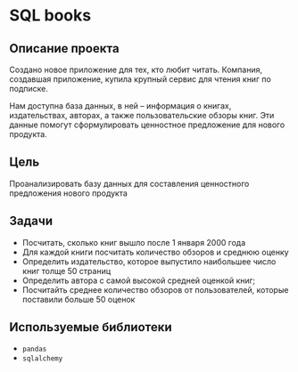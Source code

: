# SQL books

## Описание проекта

Создано новое приложение для тех, кто любит читать. Компания, создавшая приложение, купила крупный сервис для чтения книг по подписке.

Нам доступна база данных, в ней – информация о книгах, издательствах, авторах, а также пользовательские обзоры книг. Эти данные помогут сформулировать ценностное предложение для нового продукта.

## Цель

Проанализировать базу данных для составления ценностного предложения нового продукта

## Задачи

- Посчитать, сколько книг вышло после 1 января 2000 года
- Для каждой книги посчитать количество обзоров и среднюю оценку
- Определить издательство, которое выпустило наибольшее число книг толще 50 страниц
- Определить автора с самой высокой средней оценкой книг;
- Посчитайть среднее количество обзоров от пользователей, которые поставили больше 50 оценок

## Используемые библиотеки
- `pandas` 
- `sqlalchemy` 
